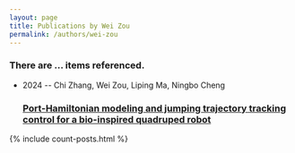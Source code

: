 ```yaml
---
layout: page
title: Publications by Wei Zou
permalink: /authors/wei-zou
---
```


<h3 id="number-posts">There are ... items referenced.</h3>
<ul class="post-list">
<li><span class='post-meta'>2024 -- Chi Zhang, Wei Zou, Liping Ma, Ningbo Cheng</span><h3><a class='post-link' href="{{ site.baseurl }}/port-hamiltonian-modeling-and-jumping-trajectory-tracking-control-for-a-bio-inspired-quadruped-robot">Port-Hamiltonian modeling and jumping trajectory tracking control for a bio-inspired quadruped robot</a></h3></li>

</ul>
{% include count-posts.html %}
